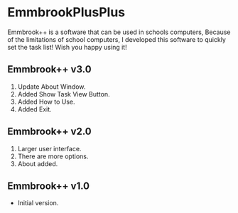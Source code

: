 # EmmbrookPlusPlus
Emmbrook++ is a software that can be used in schools computers, Because of the limitations of school computers, I developed this software to quickly set the task list! Wish you happy using it!
## Emmbrook++ v3.0
1. Update About Window.
2. Added Show Task View Button.
3. Added How to Use.
4. Added Exit.
## Emmbrook++ v2.0
1. Larger user interface.
2. There are more options.
3. About added.
## Emmbrook++ v1.0
- Initial version.
